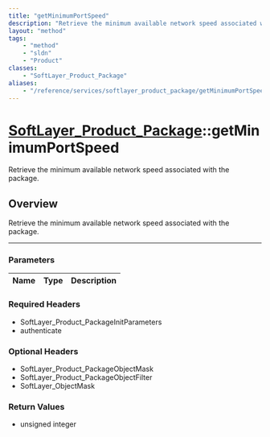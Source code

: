 ```yaml
---
title: "getMinimumPortSpeed"
description: "Retrieve the minimum available network speed associated with the package."
layout: "method"
tags:
    - "method"
    - "sldn"
    - "Product"
classes:
    - "SoftLayer_Product_Package"
aliases:
    - "/reference/services/softlayer_product_package/getMinimumPortSpeed"
---
```

# [SoftLayer_Product_Package](/reference/services/SoftLayer_Product_Package)::getMinimumPortSpeed


Retrieve the minimum available network speed associated with the package.


## Overview 
Retrieve the minimum available network speed associated with the package.

-----

### Parameters 
|Name | Type | Description |
| --- | --- | --- |


### Required Headers
* SoftLayer_Product_PackageInitParameters
* authenticate


### Optional Headers
* SoftLayer_Product_PackageObjectMask
* SoftLayer_Product_PackageObjectFilter
* SoftLayer_ObjectMask

### Return Values
* unsigned integer




